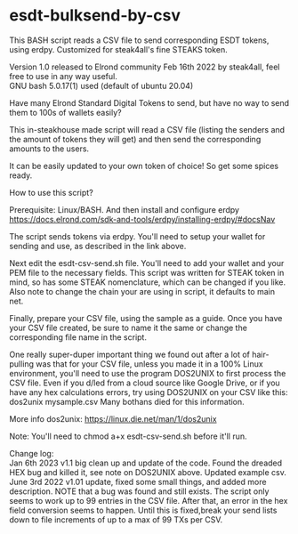 # esdt-bulksend-by-csv
This BASH script reads a CSV file to send corresponding ESDT tokens, using erdpy.  Customized for steak4all's fine STEAKS token.  

Version 1.0 released to Elrond community Feb 16th 2022 by steak4all, feel free to use in any way useful.  
GNU bash 5.0.17(1) used (default of ubuntu 20.04) 

Have many Elrond Standard Digital Tokens to send, but have no way to send them to 100s of wallets easily?  

This in-steakhouse made script will read a CSV file (listing the senders and the amount of tokens they will get) and then send the corresponding amounts to the users. 

It can be easily updated to your own token of choice! So get some spices ready. 

How to use this script? 

Prerequisite: Linux/BASH.  And then install and configure erdpy https://docs.elrond.com/sdk-and-tools/erdpy/installing-erdpy/#docsNav

The script sends tokens via erdpy. You'll need to setup your wallet for sending and use, as described in the link above. 

Next edit the esdt-csv-send.sh file. You'll need to add your wallet and your PEM file to the necessary fields. This script was written for STEAK token in mind, so has some STEAK
nomenclature, which can be changed if you like. Also note to change the chain your are using in script, it defaults to main net. 

Finally, prepare your CSV file, using the sample as a guide. Once you have your CSV file created, be sure to name it the same or change the corresponding file name in the script.

One really super-duper important thing we found out after a lot of hair-pulling was that for your CSV file, unless you made it in a 100% Linux environment, you'll need to use the program DOS2UNIX to
first process the CSV file. Even if you d/led from a cloud source like Google Drive, or if you have any hex calculations errors, try using DOS2UNIX on your CSV like this: 
dos2unix mysample.csv 
Many bothans died for this information. 

More info dos2unix: https://linux.die.net/man/1/dos2unix

Note: 
You'll need to 
chmod a+x esdt-csv-send.sh
before it'll run.

Change log:  
Jan 6th 2023 v1.1 big clean up and update of the code. Found the dreaded HEX bug and killed it, see note on DOS2UNIX above. Updated example csv. 
June 3rd 2022  v1.01 update, fixed some small things, and added more description.  NOTE that a bug was found and still exists.  The script only seems to work up to 99 entries in the CSV file.  After that, an error in the hex field conversion seems to happen. 
Until this is fixed,break your send lists down to file increments of up to a max of 99 TXs per CSV.
